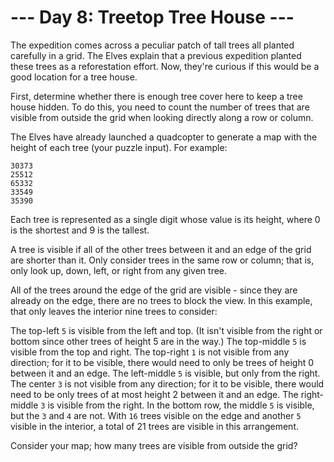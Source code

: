 # --- Day 8: Treetop Tree House ---
The expedition comes across a peculiar patch of tall trees all planted carefully in a grid. The Elves explain that a previous expedition planted these trees as a reforestation effort. Now, they're curious if this would be a good location for a tree house.

First, determine whether there is enough tree cover here to keep a tree house hidden. To do this, you need to count the number of trees that are visible from outside the grid when looking directly along a row or column.

The Elves have already launched a quadcopter to generate a map with the height of each tree (your puzzle input). For example:

```
30373
25512
65332
33549
35390
```

Each tree is represented as a single digit whose value is its height, where 0 is the shortest and 9 is the tallest.

A tree is visible if all of the other trees between it and an edge of the grid are shorter than it. Only consider trees in the same row or column; that is, only look up, down, left, or right from any given tree.

All of the trees around the edge of the grid are visible - since they are already on the edge, there are no trees to block the view. In this example, that only leaves the interior nine trees to consider:

The top-left `5` is visible from the left and top. (It isn't visible from the right or bottom since other trees of height 5 are in the way.)
The top-middle `5` is visible from the top and right.
The top-right `1` is not visible from any direction; for it to be visible, there would need to only be trees of height 0 between it and an edge.
The left-middle `5` is visible, but only from the right.
The center `3` is not visible from any direction; for it to be visible, there would need to be only trees of at most height 2 between it and an edge.
The right-middle `3` is visible from the right.
In the bottom row, the middle `5` is visible, but the `3` and `4` are not.
With `16` trees visible on the edge and another `5` visible in the interior, a total of 21 trees are visible in this arrangement.

Consider your map; how many trees are visible from outside the grid?